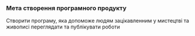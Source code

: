 ### Мета створення програмного продукту
Створити програму, яка допоможе людям зацікавленним у мистецтві та живописі переглядати та публікувати роботи
